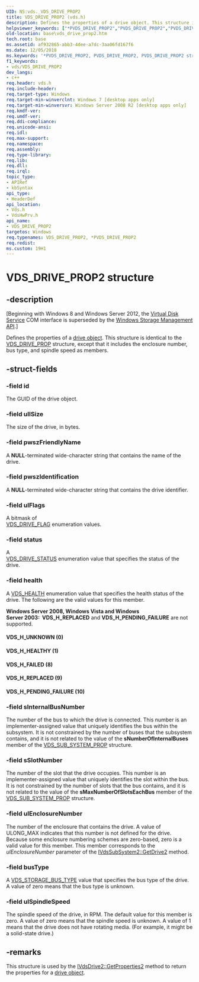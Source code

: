 ```yaml
---
UID: NS:vds._VDS_DRIVE_PROP2
title: VDS_DRIVE_PROP2 (vds.h)
description: Defines the properties of a drive object. This structure is identical to the VDS_DRIVE_PROP structure, except that it includes the enclosure number, bus type, and spindle speed as members.
helpviewer_keywords: ["*PVDS_DRIVE_PROP2","PVDS_DRIVE_PROP2","PVDS_DRIVE_PROP2 structure pointer","VDS_DRIVE_PROP2","VDS_DRIVE_PROP2 structure","VDS_H_FAILED","VDS_H_HEALTHY","VDS_H_PENDING_FAILURE","VDS_H_REPLACED","VDS_H_UNKNOWN","base.vds_drive_prop2","vds/PVDS_DRIVE_PROP2","vds/VDS_DRIVE_PROP2","vdshwprv/PVDS_DRIVE_PROP2","vdshwprv/VDS_DRIVE_PROP2"]
old-location: base\vds_drive_prop2.htm
tech.root: base
ms.assetid: af932865-abb3-4dee-a7dc-3aa06fd167f6
ms.date: 12/05/2018
ms.keywords: '*PVDS_DRIVE_PROP2, PVDS_DRIVE_PROP2, PVDS_DRIVE_PROP2 structure pointer, VDS_DRIVE_PROP2, VDS_DRIVE_PROP2 structure, VDS_H_FAILED, VDS_H_HEALTHY, VDS_H_PENDING_FAILURE, VDS_H_REPLACED, VDS_H_UNKNOWN, base.vds_drive_prop2, vds/PVDS_DRIVE_PROP2, vds/VDS_DRIVE_PROP2, vdshwprv/PVDS_DRIVE_PROP2, vdshwprv/VDS_DRIVE_PROP2'
f1_keywords:
- vds/VDS_DRIVE_PROP2
dev_langs:
- c++
req.header: vds.h
req.include-header: 
req.target-type: Windows
req.target-min-winverclnt: Windows 7 [desktop apps only]
req.target-min-winversvr: Windows Server 2008 R2 [desktop apps only]
req.kmdf-ver: 
req.umdf-ver: 
req.ddi-compliance: 
req.unicode-ansi: 
req.idl: 
req.max-support: 
req.namespace: 
req.assembly: 
req.type-library: 
req.lib: 
req.dll: 
req.irql: 
topic_type:
- APIRef
- kbSyntax
api_type:
- HeaderDef
api_location:
- Vds.h
- VdsHwPrv.h
api_name:
- VDS_DRIVE_PROP2
targetos: Windows
req.typenames: VDS_DRIVE_PROP2, *PVDS_DRIVE_PROP2
req.redist: 
ms.custom: 19H1
---
```


# VDS_DRIVE_PROP2 structure


## -description


<p class="CCE_Message">[Beginning with Windows 8 and Windows Server 2012, the <a href="https://docs.microsoft.com/windows/desktop/VDS/virtual-disk-service-portal">Virtual Disk Service</a> COM interface is superseded by the <a href="https://docs.microsoft.com/previous-versions/windows/desktop/stormgmt/windows-storage-management-api-portal">Windows Storage Management API</a>.]

Defines the 
   properties of a <a href="https://docs.microsoft.com/windows/desktop/VDS/drive-object">drive object</a>. This structure is identical to the <a href="https://docs.microsoft.com/windows/desktop/api/vdshwprv/ns-vdshwprv-vds_drive_prop">VDS_DRIVE_PROP</a> structure, except that it includes the enclosure number, bus type, and spindle speed as members.


## -struct-fields




### -field id

The GUID of the drive object.


### -field ullSize

The size of the drive, in bytes.


### -field pwszFriendlyName

A <b>NULL</b>-terminated wide-character string that contains the name of the drive.


### -field pwszIdentification

A <b>NULL</b>-terminated wide-character string that contains the drive identifier.


### -field ulFlags

A bitmask of  
      <a href="https://docs.microsoft.com/windows/desktop/api/vdshwprv/ne-vdshwprv-vds_drive_flag">VDS_DRIVE_FLAG</a> enumeration values.


### -field status

A  
      <a href="https://docs.microsoft.com/windows/desktop/api/vdshwprv/ne-vdshwprv-vds_drive_status">VDS_DRIVE_STATUS</a> enumeration value that specifies the status of the drive.


### -field health

A 
      <a href="https://docs.microsoft.com/windows/desktop/api/vdshwprv/ne-vdshwprv-vds_health">VDS_HEALTH</a> enumeration value that specifies the health status of the drive. The following are the valid values for this member.

<b>Windows Server 2008, Windows Vista and Windows Server 2003:  </b><b>VDS_H_REPLACED</b> and <b>VDS_H_PENDING_FAILURE</b> are not supported.



#### VDS_H_UNKNOWN (0)



#### VDS_H_HEALTHY (1)



#### VDS_H_FAILED (8)



#### VDS_H_REPLACED (9)



#### VDS_H_PENDING_FAILURE (10)


### -field sInternalBusNumber

The number of the bus to which the drive is connected. This number is an implementer-assigned value that uniquely identifies the bus within the subsystem. It is not constrained by the number of buses that the subsystem contains, and it is not related to the value of the <b>sNumberOfInternalBuses</b> member of the <a href="https://docs.microsoft.com/windows/desktop/api/vdshwprv/ns-vdshwprv-vds_sub_system_prop">VDS_SUB_SYSTEM_PROP</a> structure. 


### -field sSlotNumber

The number of the slot that the drive occupies. This number is an implementer-assigned value that uniquely identifies the slot within the bus. It is not constrained by the number of slots that the bus contains, and it is not related to the value of the <b>sMaxNumberOfSlotsEachBus</b> member of the <a href="https://docs.microsoft.com/windows/desktop/api/vdshwprv/ns-vdshwprv-vds_sub_system_prop">VDS_SUB_SYSTEM_PROP</a> structure.


### -field ulEnclosureNumber

The number of the enclosure that contains the drive. A value of ULONG_MAX indicates that this number is not defined for the drive. Because some enclosure numbering schemes are zero-based, zero is a valid value for this member. This member corresponds to the <i>ulEnclosureNumber</i>  parameter of the <a href="https://docs.microsoft.com/windows/desktop/api/vdshwprv/nf-vdshwprv-ivdssubsystem2-getdrive2">IVdsSubSystem2::GetDrive2</a> method.


### -field busType

A <a href="https://docs.microsoft.com/windows/desktop/api/vdslun/ne-vdslun-vds_storage_bus_type">VDS_STORAGE_BUS_TYPE</a> value that specifies the bus type of the drive. A value of zero means that the bus type is unknown.


### -field ulSpindleSpeed

The spindle speed of the drive, in RPM. The default value for this member is zero. A value of zero means that the spindle speed is unknown. A value of 1 means that the drive does not have rotating media. (For example, it might be a solid-state drive.)


## -remarks



This structure is used by the <a href="https://docs.microsoft.com/windows/desktop/api/vdshwprv/nf-vdshwprv-ivdsdrive2-getproperties2">IVdsDrive2::GetProperties2</a> method to return the properties for a <a href="https://docs.microsoft.com/windows/desktop/VDS/drive-object">drive object</a>.



